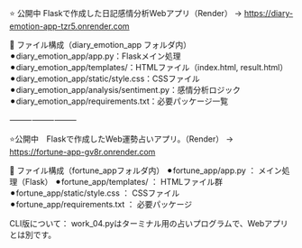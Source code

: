 ⭐️ 公開中
Flaskで作成した日記感情分析Webアプリ（Render）
→ https://diary-emotion-app-tzr5.onrender.com

📁 ファイル構成（diary_emotion_app フォルダ内）
⚫︎diary_emotion_app/app.py：Flaskメイン処理
⚫︎diary_emotion_app/templates/：HTMLファイル（index.html, result.html）
⚫︎diary_emotion_app/static/style.css：CSSファイル
⚫︎diary_emotion_app/analysis/sentiment.py：感情分析ロジック
⚫︎diary_emotion_app/requirements.txt：必要パッケージ一覧

⸻⸻⸻

⭐️公開中　Flaskで作成したWeb運勢占いアプリ。（Render）
→　https://fortune-app-gv8r.onrender.com

📁 ファイル構成（fortune_appフォルダ内）
⚫︎fortune_app/app.py ： メイン処理（Flask）
⚫︎fortune_app/templates/ ： HTMLファイル群
⚫︎fortune_app/static/style.css ： CSSファイル
⚫︎fortune_app/requirements.txt ： 必要パッケージ

CLI版について：
work_04.pyはターミナル用の占いプログラムで、Webアプリとは別です。
